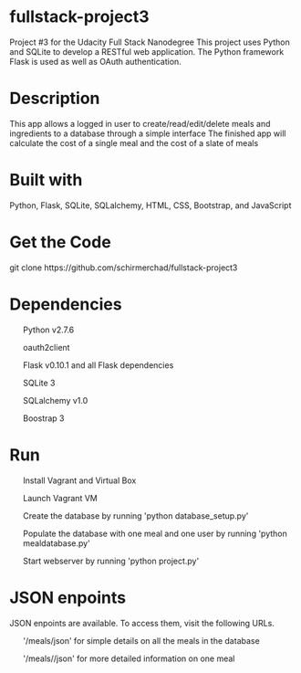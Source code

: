 # fullstack-project3

Project #3 for the Udacity Full Stack Nanodegree
This project uses Python and SQLite to develop a RESTful web application. The Python framework Flask is used as well as OAuth authentication.

<h1>Description</h1>
This app allows a logged in user to create/read/edit/delete meals and ingredients to a database through a simple interface
The finished app will calculate the cost of a single meal and the cost of a slate of meals

<h1>Built with</h1>
Python, Flask, SQLite, SQLalchemy, HTML, CSS, Bootstrap, and JavaScript

<h1>Get the Code</h1>
git clone https://github.com/schirmerchad/fullstack-project3

<h1>Dependencies</h1>
<ul>Python v2.7.6</ul>
<ul>oauth2client</ul>
<ul>Flask v0.10.1 and all Flask dependencies</ul>
<ul>SQLite 3</ul>
<ul>SQLalchemy v1.0</ul>
<ul>Boostrap 3</ul>

<h1>Run</h1>
<ol>Install Vagrant and Virtual Box</ol>
<ol>Launch Vagrant VM</ol>
<ol>Create the database by running 'python database_setup.py'</ol>
<ol>Populate the database with one meal and one user by running 'python mealdatabase.py'</ol>
<ol>Start webserver by running 'python project.py'</ol>

<h1>JSON enpoints</h1>
JSON enpoints are available. To access them, visit the following URLs.
<ol>'/meals/json' for simple details on all the meals in the database</ol>
<ol>'/meals/<int:meal_id>/json' for more detailed information on one meal</ol>
